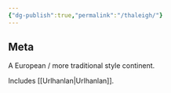 ```yaml
---
{"dg-publish":true,"permalink":"/thaleigh/"}
---
```


## Meta
A European / more traditional style continent. 

Includes [[Urlhanlan\|Urlhanlan]]. 